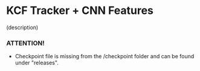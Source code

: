 # KCF Tracker + CNN Features

(description)

### ATTENTION!

* Checkpoint file is missing from the /checkpoint folder and can be found under "releases".
